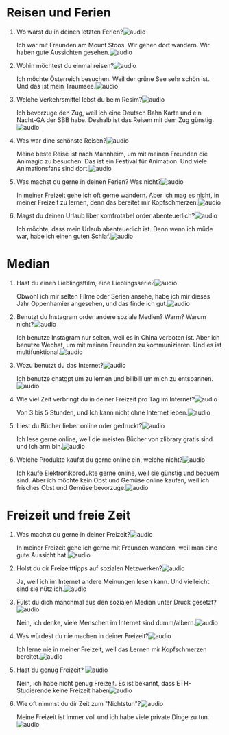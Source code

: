 
# Reisen und Ferien 

1. Wo warst du in deinen letzten Ferien?![audio](mündliche_prüfungen.assets/1.1-f.mp3?controls=mini)

   Ich war mit Freunden am Mount Stoos. Wir gehen dort wandern. Wir haben gute Aussichten gesehen.![audio](mündliche_prüfungen.assets/1.1-a.mp3?controls=mini)

   

2. Wohin möchtest du einmal reisen?![audio](mündliche_prüfungen.assets/1.2-f.mp3?controls=mini)

   Ich möchte Österreich besuchen. Weil der grüne See sehr schön ist. Und das ist mein Traumsee.![audio](mündliche_prüfungen.assets/1.2-a.mp3?controls=mini)

   

3. Welche Verkehrsmittel lebst  du beim Resim?![audio](mündliche_prüfungen.assets/1.3-f.mp3?controls=mini)

   Ich bevorzuge den Zug, weil ich eine Deutsch Bahn Karte und ein Nacht-GA der SBB habe. Deshalb ist das Reisen mit dem Zug günstig.![audio](./mündliche_prüfungen.assets/1.3-a.mp3?controls=mini)

   

4. Was war dine schönste Reisen?![audio](mündliche_prüfungen.assets/1.4-f.mp3?controls=mini)

   Meine beste Reise ist nach Mannheim, um mit meinen Freunden die Animagic zu besuchen. Das ist ein Festival für Animation. Und viele Animationsfans sind dort.![audio](mündliche_prüfungen.assets/1.4-a.mp3?controls=mini)

   

6. Was machst du gerne in deinen Ferien? Was nicht?![audio](mündliche_prüfungen.assets/1.5-f.mp3?controls=mini)

   In meiner Freizeit gehe ich oft gerne wandern. Aber ich mag es nicht, in meiner Freizeit zu lernen, denn das bereitet mir Kopfschmerzen.![audio](mündliche_prüfungen.assets/1.5-a.mp3?controls=mini)

   

7. Magst du deinen Urlaub liber komfrotabel order abenteuerlich?![audio](mündliche_prüfungen.assets/1.6-f.mp3?controls=mini)

   Ich möchte, dass mein Urlaub abenteuerlich  ist. Denn wenn ich müde war, habe ich einen guten Schlaf.![audio](mündliche_prüfungen.assets/1.6-a.mp3?controls=mini)

# Median

1. Hast du einen Lieblingstfilm, eine  Lieblingsserie?![audio](mündliche_prüfungen.assets/2.1-f.mp3?controls=mini)

   Obwohl ich mir selten Filme oder Serien ansehe, habe ich mir dieses Jahr Oppenhamier angesehen, und das finde ich gut.![audio](mündliche_prüfungen.assets/2.1-a.mp3?controls=mini)

   

2. Benutzt du Instagram order andere soziale Medien? Warm? Warum nicht?![audio](mündliche_prüfungen.assets/2.2-f.mp3?controls=mini)

   Ich benutze Instagram nur selten, weil es in China verboten ist. Aber ich benutze Wechat, um mit meinen Freunden zu kommunizieren. Und es ist multifunktional.![audio](mündliche_prüfungen.assets/2.2-a.mp3?controls=mini)

   

3. Wozu benutzt du das Internet?![audio](mündliche_prüfungen.assets/2.3-f.mp3?controls=mini)

   Ich benutze chatgpt um zu lernen und bilibili um mich zu entspannen.![audio](mündliche_prüfungen.assets/2.3-a.mp3?controls=mini)

   

4. Wie viel Zeit verbringt du in deiner Freizeit pro Tag im Internet?![audio](mündliche_prüfungen.assets/2.4-f.mp3?controls=mini)

   Von 3 bis 5 Stunden, und Ich kann nicht ohne Internet leben.![audio](mündliche_prüfungen.assets/2.4-a.mp3?controls=mini)

   

5. Liest du Bücher lieber online oder gedruckt?![audio](mündliche_prüfungen.assets/2.5-f.mp3?controls=mini)

   Ich lese gerne online, weil die meisten Bücher von zlibrary gratis sind und ich arm bin.![audio](mündliche_prüfungen.assets/2.5-a.mp3?controls=mini)

   

6. Welche Produkte kaufst du gerne online ein, welche nicht?![audio](mündliche_prüfungen.assets/2.6-f.mp3?controls=mini)

   Ich kaufe Elektronikprodukte gerne online, weil sie günstig und bequem sind. Aber ich möchte kein Obst und Gemüse online kaufen, weil ich frisches Obst und Gemüse bevorzuge.![audio](mündliche_prüfungen.assets/2.6-a.mp3?controls=mini)

# Freizeit und freie Zeit

1. Was machst du gerne in deiner Freizeit?![audio](mündliche_prüfungen.assets/3.1-f.mp3?controls=mini)

   In meiner Freizeit gehe ich gerne mit Freunden wandern, weil man eine gute Aussicht hat.![audio](mündliche_prüfungen.assets/3.1-a.mp3?controls=mini)

   

2. Holst du dir Freizeitttipps auf sozialen Netzwerken?![audio](mündliche_prüfungen.assets/3.2-f.mp3?controls=mini)

   Ja, weil ich im Internet andere Meinungen lesen kann. Und vielleicht sind sie nützlich.![audio](mündliche_prüfungen.assets/3.2-a.mp3?controls=mini)

   

3. Fülst du dich manchmal aus den sozialen Median unter Druck gesetzt?![audio](mündliche_prüfungen.assets/3.3-f.mp3?controls=mini)

   Nein, ich denke, viele Menschen im Internet sind dumm/albern.![audio](mündliche_prüfungen.assets/3.3-a.mp3?controls=mini)

   

4. Was würdest du nie machen in deiner Freizeit?![audio](mündliche_prüfungen.assets/3.4-f.mp3?controls=mini)

   Ich lerne nie in meiner Freizeit, weil das Lernen mir Kopfschmerzen bereitet.![audio](mündliche_prüfungen.assets/3.4-a.mp3?controls=mini)

   

5. Hast du genug Freizeit? ![audio](mündliche_prüfungen.assets/3.5-f.mp3?controls=mini)

   Nein, ich habe nicht genug Freizeit. Es ist bekannt, dass ETH-Studierende keine Freizeit haben![audio](mündliche_prüfungen.assets/3.5-a.mp3?controls=mini)

   

6. Wie oft nimmst du dir Zeit zum "Nichtstun"?![audio](mündliche_prüfungen.assets/3.6-f.mp3?controls=mini)

   Meine Freizeit ist immer voll und ich habe viele private Dinge zu tun.![audio](mündliche_prüfungen.assets/3.6-a.mp3?controls=mini)

   
